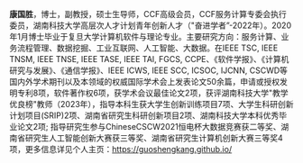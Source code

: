 **康国胜**，博士，副教授，硕士生导师，CCF高级会员，CCF服务计算专委会执行委员，湖南科技大学高层次人才计划青年创新人才（"奋进学者”-2022年）。2020年1月博士毕业于复旦大学计算机软件与理论专业。主要研究方向：服务计算、业务流程管理、数据挖掘、工业互联网、人工智能、大数据。在IEEE TSC, IEEE TNSM, IEEE TNSE, IEEE TASE, IEEE TAI, FGCS, CCPE、《软件学报》、《计算机研究与发展》、《通信学报》、IEEE ICWS, IEEE SCC, ICSOC, IJCNN, CSCWD等国内外学术期刊以及本领域的权威国际学术会上发表论文50余篇，申请或授权发明专利8项，软件著作权6项，获学术会议最佳论文2项，获评湖南科技大学"教学优良榜"教师（2023年），指导本科生获大学生创新训练项目7项、大学生科研创新计划项目(SRIP)2项、湖南省研究生科研创新项目2项、湖南科技大学本科优秀毕业论文2项; 指导研究生参与ChineseCSCW2021恒电杯大数据竞赛获二等奖、湖南省研究生人工智能创新大赛获三等奖、湖南省研究生计算机创新大赛三等奖4项，更多信息详见个人主页：<https://guoshengkang.github.io/>
